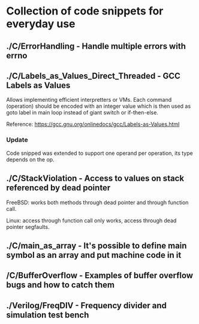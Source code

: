 # Collection of code snippets for everyday use

## ./C/ErrorHandling - Handle multiple errors with errno

## ./C/Labels_as_Values_Direct_Threaded - GCC Labels as Values

Allows implementing efficient interpretters or VMs. Each command (operation) should be
encoded with an integer value which is then used as goto label in main loop instead of
giant switch or if-then-else.

Reference: https://gcc.gnu.org/onlinedocs/gcc/Labels-as-Values.html

### Update

Code snipped was extended to support one operand per operation, its type depends on the op.

## ./C/StackViolation - Access to values on stack referenced by dead pointer

FreeBSD: works both methods through dead pointer and through function call.

Linux: access through function call only works, access through dead pointer segfaults.

## ./C/main_as_array - It's possible to define **main** symbol as an array and put machine code in it

## /C/BufferOverflow - Examples of buffer overflow bugs and how to catch them 

## ./Verilog/FreqDIV - Frequency divider and simulation test bench


